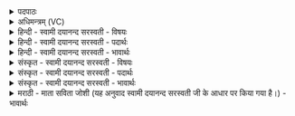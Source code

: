 <details><summary>पदपाठः</summary>

अह॒रित्यहः॑। के॒तुना॑। जु॒ष॒ता॒म्। सु॒ज्योति॒रिति॑ सु॒ऽज्योतिः॑। ज्योति॑षा। स्वाहा॑। रात्रिः॑। के॒तुना॑। जु॒ष॒ता॒म्। सु॒ज्योति॒रिति॑ सु॒ऽज्योतिः॑। ज्योति॑षा। स्वाहा॑। २१।
</details>

<details><summary>अधिमन्त्रम् (VC)</summary>

- ईश्वरो देवता
- आथर्वण ऋषिः
- अनुष्टुप्
- गान्धारः
</details>

<details><summary>हिन्दी - स्वामी दयानन्द सरस्वती - विषयः</summary>

फिर उसी विषय को अगले मन्त्र में कहा है ॥
</details>

<details><summary>हिन्दी - स्वामी दयानन्द सरस्वती - पदार्थः</summary>

पदार्थान्वयभाषाः -  हे विद्वन् वा विदुषी स्त्रि ! आप (स्वाहा) सत्य क्रिया से (केतुना) उत्कट ज्ञान वा जागृत अवस्था से और (ज्योतिषा) सूर्य्यादि वा धर्मादि के प्रकाश से (अहः, सुज्योतिः) दिन और विद्या को (जुषताम्) सेवन कीजिये (स्वाहा) सत्य वाणी (केतुना) बुद्धि वा सुन्दर कर्म और (ज्योतिषा) प्रकाश के साथ (सुज्योतिः) सुन्दर ज्योतियुक्त (रात्रिः) रात्रि हमको (जुषताम्) सेवन करे ॥२१ ॥
</details>

<details><summary>हिन्दी - स्वामी दयानन्द सरस्वती - भावार्थः</summary>

भावार्थभाषाः -  जो स्त्री-पुरुष दिन के सोने और रात्रि के अति जागने को छोड़ युक्त आहार-विहार करनेहारे ईश्वर की उपासना में तत्पर होवें, उनको दिन-रात सुखकर वस्तु प्राप्त होती है। इससे जैसे बुद्धि बढ़े, वैसा अनुष्ठान करना चाहिये ॥२१ ॥ इस अध्याय में ईश्वर, योगी, सूर्य्य, पृथिवी, यज्ञ, सन्मार्ग, स्त्री, पति और पिता के तुल्य वर्त्तमान परमेश्वर का वर्णन तथा युक्त आहार-विहार का अनुष्ठान कहा है, इससे इस अध्याय में कहे अर्थ की पूर्व अध्याय में कहे अर्थ के साथ संगति जाननी चाहिये ॥ इति श्रीमत्परमहंसपरिव्राजकाचार्याणां श्रीमन्महाविदुषां श्रीविरजानन्दसरस्वतीस्वामिनां शिष्येण श्रीमत्परमहंसपरिव्राजकाचार्येण श्रीमद्दयानन्दसरस्वतीस्वामिना विरचिते संस्कृतार्य्यभाषाभ्यां विभूषिते सुप्रमाणयुक्ते यजुर्वेदभाष्ये सप्तत्रिंशोऽध्यायः पूर्त्तिमगात् ॥३७॥
</details>

<details><summary>संस्कृत - स्वामी दयानन्द सरस्वती - विषयः</summary>

पुनस्तमेव विषयमाह ॥
</details>

<details><summary>संस्कृत - स्वामी दयानन्द सरस्वती - पदार्थः</summary>

पदार्थान्वयभाषाः -  हे विद्वन् विदुषि स्त्रि वा ! भवती स्वाहा केतुना ज्योतिषा चाहः सुज्योतिर्जुषतां स्वाहा केतुना ज्योतिषा सह सुज्योती रात्रिरस्मान् जुषताम् ॥२१ ॥
</details>

<details><summary>संस्कृत - स्वामी दयानन्द सरस्वती - भावार्थः</summary>

भावार्थभाषाः -  ये स्त्रीपुरुषा दिवास्वापं रात्रावतिजागरणं विहाय युक्ताहारविहारा ईश्वरोपासनतत्परा भवेयुस्तानहर्निशं सुखकरं वस्तु प्राप्नोति। अतो यथा प्रज्ञा वर्द्धेत तथानुष्ठातव्यमिति ॥२१ ॥ अत्रेश्वरस्य योगिनः सूर्य्यपृथिव्योर्यज्ञस्य सन्मार्गस्य स्त्रीपत्योः पितृवद्वर्त्तमानस्य परमेश्वरस्य च वर्णनं युक्ताहारविहारस्य चानुष्ठानमुक्तमत एतदर्थस्य पूर्वाध्यायेन सह सङ्गतिरस्तीति वेद्यम् ॥
</details>

<details><summary>मराठी - माता सविता जोशी (यह अनुवाद स्वामी दयानन्द सरस्वती जी के आधार पर किया गया है।) - भावार्थः</summary>

भावार्थभाषाः -  जे स्री, पुरुष दिवसा झोपणे व रात्री जागरण करणे या गोष्टी टाळून युक्त आहार, विहार करतात व ईश्वराची उपासना करण्यात तत्पर असतात. त्यांचे दिवस व रात्र सुखकारक होतात. त्यासाठी बुद्धीत वाढ होईल असे अनुष्ठान करावे.
</details>